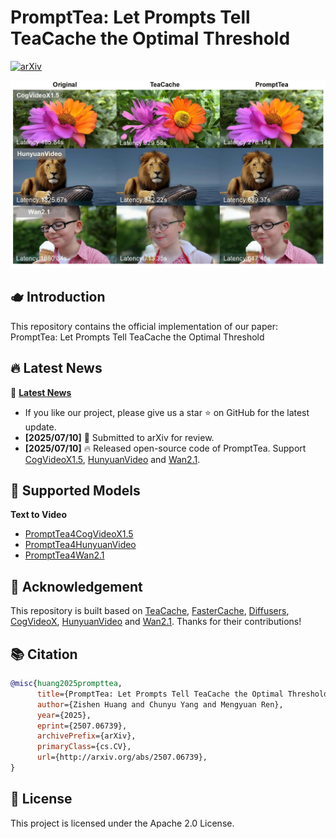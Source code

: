 # PromptTea: Let Prompts Tell TeaCache the Optimal Threshold

[![arXiv](https://img.shields.io/badge/Arxiv-2411.19108-b31b1b.svg?logo=arXiv)](http://arxiv.org/abs/2507.06739) 

![cover img](./asset/visual.jpg)

## 🫖 Introduction 
This repository contains the official implementation of our paper: PromptTea: Let Prompts Tell TeaCache the Optimal Threshold

## 🔥 Latest News
🔔 **[Latest News](#latest-news)**  
- If you like our project, please give us a star ⭐ on GitHub for the latest update.  
- **[2025/07/10]** 🎉 Submitted to arXiv for review.  
- **[2025/07/10]** 🔥 Released open-source code of PromptTea. Support [CogVideoX1.5](https://github.com/THUDM/CogVideo), [HunyuanVideo](https://github.com/Tencent/HunyuanVideo) and [Wan2.1](https://github.com/Wan-Video/Wan2.1).  

## 🎉 Supported Models 
**Text to Video**
- [PromptTea4CogVideoX1.5](./PrmoptTea4CogVideoX1.5/README.md)
- [PromptTea4HunyuanVideo](./PromptTea4HunyuanVideo/README.md)
- [PromptTea4Wan2.1](./PromptTea4Wan2.1/README.md)


## 💐 Acknowledgement 

This repository is built based on [TeaCache](https://github.com/ali-vilab/TeaCache/tree/main), [FasterCache](https://github.com/Vchitect/FasterCache), [Diffusers](https://github.com/huggingface/diffusers), [CogVideoX](https://github.com/THUDM/CogVideo), [HunyuanVideo](https://github.com/Tencent/HunyuanVideo) and [Wan2.1](https://github.com/Wan-Video/Wan2.1). Thanks for their contributions!

## 📚 Citation

```bibtex
@misc{huang2025prompttea,
      title={PromptTea: Let Prompts Tell TeaCache the Optimal Threshold},
      author={Zishen Huang and Chunyu Yang and Mengyuan Ren},
      year={2025},
      eprint={2507.06739},
      archivePrefix={arXiv},
      primaryClass={cs.CV},
      url={http://arxiv.org/abs/2507.06739},
}
```
## 📜 License
This project is licensed under the Apache 2.0 License.
